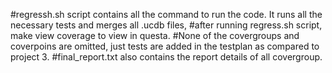#regressh.sh script contains all the command to run the code. It runs all the necessary tests and merges all .ucdb files,
#after running regress.sh script, make view coverage to view in questa.
#None of the covergroups and coverpoins are omitted, just tests are added in the testplan as compared to project 3.
#final_report.txt also contains the report details of all covergroup.
